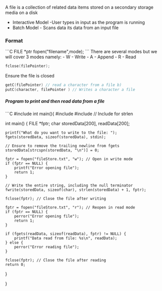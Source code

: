 A file is a collection of related data items stored on a secondary storage media on a disk

- Interactive Model -User types in input as the program is running
- Batch Model - Scans data its data from an input file

<h3> Format</h3>
```C
FILE *ptr
fopen("filename",mode);
```
There are several modes but we will cover 3 modes namely: 
 - W - Write
 - A - Append
 - R - Read


```C
fclose(filePointer);
```

Ensure the file is closed 

```C
getC(filePointer) // read a character from a file b) 
putC(character, filePointer ) // Writes a character a file
```

<h5>Program to print and then read data from a file</h5>
```C
#include <stdio.h>
int main(){
#include <stdio.h>
#include <string.h>  // Include for strlen

int main() {
    FILE *fptr;
    char storedData[200], readData[200]; 

    printf("What do you want to write to the file: ");
    fgets(storedData, sizeof(storedData), stdin);

    // Ensure to remove the trailing newline from fgets
    storedData[strcspn(storedData, "\n")] = 0; 

    fptr = fopen("fileStore.txt", "w"); // Open in write mode
    if (fptr == NULL) {
        printf("Error opening file");
        return 1; 
    }

    // Write the entire string, including the null terminator
    fwrite(storedData, sizeof(char), strlen(storedData) + 1, fptr); 

    fclose(fptr); // Close the file after writing

    fptr = fopen("fileStore.txt", "r"); // Reopen in read mode
    if (fptr == NULL) {
        perror("Error opening file");
        return 1;
    }

    if (fgets(readData, sizeof(readData), fptr) != NULL) {
        printf("Data read from file: %s\n", readData);
    } else {
        perror("Error reading file");
    }

    fclose(fptr); // Close the file after reading
    return 0;
}


}
```
